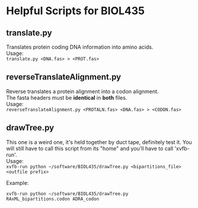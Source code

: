 # Helpful Scripts for BIOL435

## translate.py

Translates protein coding DNA information into amino acids.  
Usage:  
`translate.py <DNA.fas> > <PROT.fas>`

## reverseTranslateAlignment.py 

Reverse translates a protein alignment into a codon alignment.  
The fasta headers must be **identical** in **both** files.  
Usage:  
`reverseTranslateAlignment.py <PROTALN.fas> <DNA.fas> > <CODON.fas>`

## drawTree.py  

This one is a weird one, it's held together by duct tape, definitely test it. 
You will still have to call this script from its "home" and you'll have to call 'xvfb-run'.  
Usage:  
`xvfb-run python ~/software/BIOL435/drawTree.py <bipartitions_file> <outfile prefix>`  

Example:

`xvfb-run python ~/software/BIOL435/drawTree.py RAxML_bipartitions.codon ADRA_codon`    
